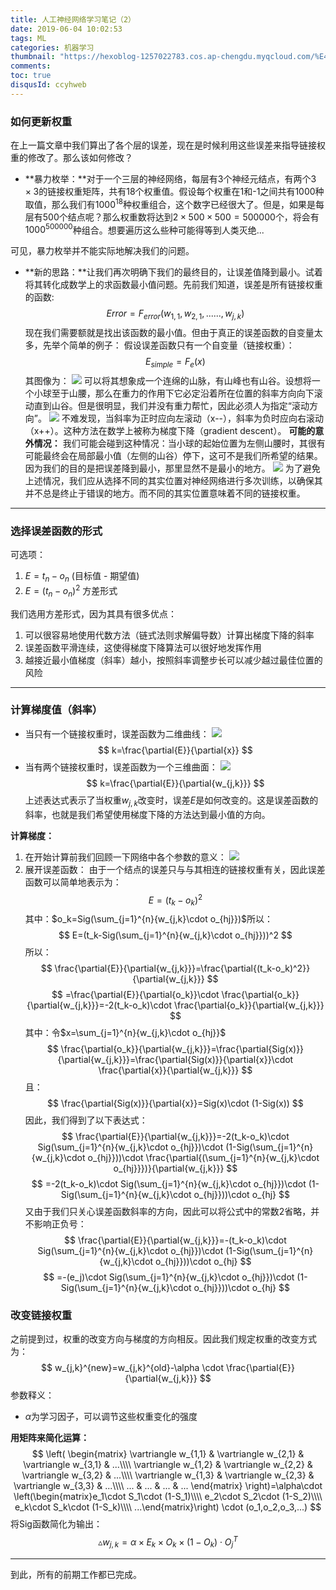 ```yaml
---
title: 人工神经网络学习笔记（2）
date: 2019-06-04 10:02:53
tags: ML
categories: 机器学习
thumbnail: "https://hexoblog-1257022783.cos.ap-chengdu.myqcloud.com/%E4%BA%BA%E5%B7%A5%E7%A5%9E%E7%BB%8F%E7%BD%91%E7%BB%9C%E5%AD%A6%E4%B9%A0%E7%AC%94%E8%AE%B0%EF%BC%882%EF%BC%89/ml_3.png"
comments: 
toc: true
disqusId: ccyhweb
---
```

### 如何更新权重
在上一篇文章中我们算出了各个层的误差，现在是时候利用这些误差来指导链接权重的修改了。那么该如何修改？
<!-- more -->
* **暴力枚举：**对于一个三层的神经网络，每层有3个神经元结点，有两个$3\times 3$的链接权重矩阵，共有18个权重值。假设每个权重在1和-1之间共有1000种取值，那么我们有$1000^{18}$种权重组合，这个数字已经很大了。但是，如果是每层有500个结点呢？那么权重数将达到$2\times 500\times 500 = 500000$个，将会有$1000^{500000}$种组合。想要遍历这么些种可能得等到人类灭绝...

可见，暴力枚举并不能实际地解决我们的问题。
* **新的思路：**让我们再次明确下我们的最终目的，让误差值降到最小。试着将其转化成数学上的求函数最小值问题。先前我们知道，误差是所有链接权重的函数:
$$
Error = F_{error}(w_{1,1},w_{2,1},......,w_{j,k})
$$
现在我们需要额就是找出该函数的最小值。但由于真正的误差函数的自变量太多，先举个简单的例子：
假设误差函数只有一个自变量（链接权重）：
$$
E_{simple}=F_e(x)
$$
其图像为：
![](http://hexoblog-1257022783.cos.ap-chengdu.myqcloud.com/%E4%BA%BA%E5%B7%A5%E7%A5%9E%E7%BB%8F%E7%BD%91%E7%BB%9C%E5%AD%A6%E4%B9%A0%E7%AC%94%E8%AE%B0%EF%BC%882%EF%BC%89/20190604110727225.png)
可以将其想象成一个连绵的山脉，有山峰也有山谷。设想将一个小球至于山腰，那么在重力的作用下它必定沿着所在位置的斜率方向向下滚动直到山谷。但是很明显，我们并没有重力帮忙，因此必须人为指定“滚动方向”。
![](http://hexoblog-1257022783.cos.ap-chengdu.myqcloud.com/%E4%BA%BA%E5%B7%A5%E7%A5%9E%E7%BB%8F%E7%BD%91%E7%BB%9C%E5%AD%A6%E4%B9%A0%E7%AC%94%E8%AE%B0%EF%BC%882%EF%BC%89/20190604112226207.png)
不难发现，当斜率为正时应向左滚动（x--），斜率为负时应向右滚动（x++）。这种方法在数学上被称为梯度下降（gradient descent）。
**可能的意外情况：**
我们可能会碰到这种情况：当小球的起始位置为左侧山腰时，其很有可能最终会在局部最小值（左侧的山谷）停下，这可不是我们所希望的结果。因为我们的目的是把误差降到最小，那里显然不是最小的地方。
![](http://hexoblog-1257022783.cos.ap-chengdu.myqcloud.com/%E4%BA%BA%E5%B7%A5%E7%A5%9E%E7%BB%8F%E7%BD%91%E7%BB%9C%E5%AD%A6%E4%B9%A0%E7%AC%94%E8%AE%B0%EF%BC%882%EF%BC%89/20190604114310137.png)
为了避免上述情况，我们应从选择不同的其实位置对神经网络进行多次训练，以确保其并不总是终止于错误的地方。而不同的其实位置意味着不同的链接权重。

---
### 选择误差函数的形式
可选项：
1. $E=t_n-o_n$  (目标值 - 期望值)
2. $E=(t_n-o_n)^2$  方差形式

我们选用方差形式，因为其具有很多优点：
1. 可以很容易地使用代数方法（链式法则求解偏导数）计算出梯度下降的斜率
2. 误差函数平滑连续，这使得梯度下降算法可以很好地发挥作用
3. 越接近最小值梯度（斜率）越小，按照斜率调整步长可以减少越过最佳位置的风险

---
### 计算梯度值（斜率）
* 当只有一个链接权重时，误差函数为二维曲线：
![](http://hexoblog-1257022783.cos.ap-chengdu.myqcloud.com/%E4%BA%BA%E5%B7%A5%E7%A5%9E%E7%BB%8F%E7%BD%91%E7%BB%9C%E5%AD%A6%E4%B9%A0%E7%AC%94%E8%AE%B0%EF%BC%882%EF%BC%89/20190604012324203.png)
$$
k=\frac{\partial{E}}{\partial{x}}
$$
* 当有两个链接权重时，误差函数为一个三维曲面：
![](https://timgsa.baidu.com/timg?image&quality=80&size=b9999_10000&sec=1559636048297&di=a69a0ac50c0c4c39c6290d14fe697429&imgtype=0&src=http%3A%2F%2Fimg.ph.126.net%2FwdlmGd6Cl2EyG0Bp-xEihQ%3D%3D%2F1016406140918957318.jpg)
$$
k=\frac{\partial{E}}{\partial{w_{j,k}}}   
$$
上述表达式表示了当权重$w_{j,k}$改变时，误差$E$是如何改变的。这是误差函数的斜率，也就是我们希望使用梯度下降的方法达到最小值的方向。

**计算梯度：**
1. 在开始计算前我们回顾一下网络中各个参数的意义：
![](http://hexoblog-1257022783.cos.ap-chengdu.myqcloud.com/%E4%BA%BA%E5%B7%A5%E7%A5%9E%E7%BB%8F%E7%BD%91%E7%BB%9C%E5%AD%A6%E4%B9%A0%E7%AC%94%E8%AE%B0%EF%BC%882%EF%BC%89/20190604014334436.png)
2. 展开误差函数：
由于一个结点的误差只与与其相连的链接权重有关，因此误差函数可以简单地表示为：
$$
E=(t_k-o_k)^2
$$
其中：$o_k=Sig(\sum_{j=1}^{n}{w_{j,k}\cdot o_{hj}})$所以：
$$
E=(t_k-Sig(\sum_{j=1}^{n}{w_{j,k}\cdot o_{hj}}))^2
$$
所以：
$$
\frac{\partial{E}}{\partial{w_{j,k}}}=\frac{\partial{(t_k-o_k)^2}}{\partial{w_{j,k}}}
$$
$$
=\frac{\partial{E}}{\partial{o_k}}\cdot \frac{\partial{o_k}}{\partial{w_{j,k}}}=-2(t_k-o_k)\cdot \frac{\partial{o_k}}{\partial{w_{j,k}}}
$$
其中：令$x=\sum_{j=1}^{n}{w_{j,k}\cdot o_{hj}}$
$$
\frac{\partial{o_k}}{\partial{w_{j,k}}}=\frac{\partial{Sig(x)}}{\partial{w_{j,k}}}=\frac{\partial{Sig(x)}}{\partial{x}}\cdot \frac{\partial{x}}{\partial{w_{j,k}}}
$$
且：
$$
\frac{\partial{Sig(x)}}{\partial{x}}=Sig(x)\cdot (1-Sig(x))
$$
因此，我们得到了以下表达式：
$$
\frac{\partial{E}}{\partial{w_{j,k}}}=-2(t_k-o_k)\cdot Sig(\sum_{j=1}^{n}{w_{j,k}\cdot o_{hj}})\cdot (1-Sig(\sum_{j=1}^{n}{w_{j,k}\cdot o_{hj}}))\cdot \frac{\partial{(\sum_{j=1}^{n}{w_{j,k}\cdot o_{hj}}})}{\partial{w_{j,k}}}
$$
$$
=-2(t_k-o_k)\cdot Sig(\sum_{j=1}^{n}{w_{j,k}\cdot o_{hj}})\cdot (1-Sig(\sum_{j=1}^{n}{w_{j,k}\cdot o_{hj}}))\cdot o_{hj}
$$
又由于我们只关心误差函数斜率的方向，因此可以将公式中的常数2省略，并不影响正负号：
$$
\frac{\partial{E}}{\partial{w_{j,k}}}=-(t_k-o_k)\cdot Sig(\sum_{j=1}^{n}{w_{j,k}\cdot o_{hj}})\cdot (1-Sig(\sum_{j=1}^{n}{w_{j,k}\cdot o_{hj}}))\cdot o_{hj}
$$
$$
=-(e_j)\cdot Sig(\sum_{j=1}^{n}{w_{j,k}\cdot o_{hj}})\cdot (1-Sig(\sum_{j=1}^{n}{w_{j,k}\cdot o_{hj}}))\cdot o_{hj}
$$

### 改变链接权重
之前提到过，权重的改变方向与梯度的方向相反。因此我们规定权重的改变方式为：
$$
w_{j,k}^{new}=w_{j,k}^{old}-\alpha \cdot \frac{\partial{E}}{\partial{w_{j,k}}}
$$
参数释义：
* $\alpha$为学习因子，可以调节这些权重变化的强度

**用矩阵来简化运算：**
$$
\left(
\begin{matrix}
\vartriangle w_{1,1} & \vartriangle w_{2,1} & \vartriangle w_{3,1} & ...\\\\
\vartriangle w_{1,2} & \vartriangle w_{2,2} & \vartriangle w_{3,2} & ...\\\\
\vartriangle w_{1,3} & \vartriangle w_{2,3} & \vartriangle w_{3,3} & ...\\\\
... & ... & ... & ...
\end{matrix}
\right)=\alpha\cdot \left(\begin{matrix}e_1\cdot S_1\cdot (1-S_1)\\\\ e_2\cdot S_2\cdot (1-S_2)\\\\ e_k\cdot S_k\cdot (1-S_k)\\\\ ...\end{matrix}\right) \cdot (o_1,o_2,o_3,...)
$$
将Sig函数简化为输出：
$$
\vartriangle w_{j,k} = \alpha\times E_k \times O_k \times (1-O_k) \cdot O_j^T
$$

---
到此，所有的前期工作都已完成。
